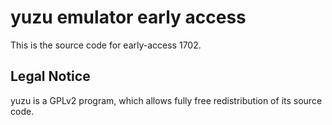 yuzu emulator early access
=============

This is the source code for early-access 1702.

## Legal Notice

yuzu is a GPLv2 program, which allows fully free redistribution of its source code.
